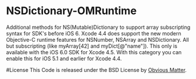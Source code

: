 NSDictionary-OMRuntime
======================

Additional methods for NS(Mutable)Dictionary to support array subscripting syntax for SDK's before iOS 6. Xcode 4.4 does support the new modern Objective-C runtime features for NSNumber, NSArray and NSDictionary. All but subscripting (like myArray[42] and myDict[@"name"]). This only is available with the iOS 6.0 SDK for Xcode 4.5.
With this category you can enable this for iOS 5.1 and earlier for Xcode 4.4.

#License
This Code is released under the BSD License by [Obvious Matter](http://www.obviousmatter.com).